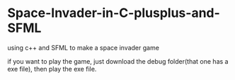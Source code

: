 # Space-Invader-in-C-plusplus-and-SFML
using c++ and SFML to make a space invader game

if you want to play the game, just download the debug folder(that one has a exe file), then play the exe file.
